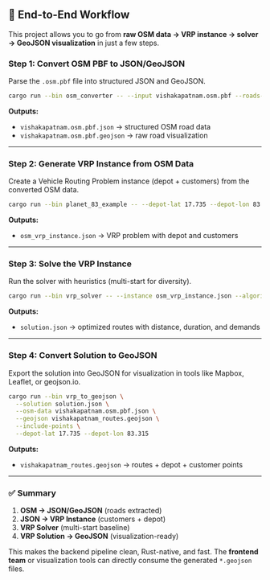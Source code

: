 ## 🚀 End-to-End Workflow

This project allows you to go from **raw OSM data → VRP instance → solver → GeoJSON visualization** in just a few steps.

### **Step 1: Convert OSM PBF to JSON/GeoJSON**
Parse the `.osm.pbf` file into structured JSON and GeoJSON.
```bash
cargo run --bin osm_converter -- --input vishakapatnam.osm.pbf --roads-only
```
**Outputs:**
- `vishakapatnam.osm.pbf.json` → structured OSM road data
- `vishakapatnam.osm.pbf.geojson` → raw road visualization

---

### **Step 2: Generate VRP Instance from OSM Data**
Create a Vehicle Routing Problem instance (depot + customers) from the converted OSM data.
```bash
cargo run --bin planet_83_example -- --depot-lat 17.735 --depot-lon 83.315 --customers 10
```
**Outputs:**
- `osm_vrp_instance.json` → VRP problem with depot and customers

---

### **Step 3: Solve the VRP Instance**
Run the solver with heuristics (multi-start for diversity).
```bash
cargo run --bin vrp_solver -- --instance osm_vrp_instance.json --algorithm multi-start
```
**Outputs:**
- `solution.json` → optimized routes with distance, duration, and demands

---

### **Step 4: Convert Solution to GeoJSON**
Export the solution into GeoJSON for visualization in tools like Mapbox, Leaflet, or geojson.io.
```bash
cargo run --bin vrp_to_geojson \
  --solution solution.json \
  --osm-data vishakapatnam.osm.pbf.json \
  --geojson vishakapatnam_routes.geojson \
  --include-points \
  --depot-lat 17.735 --depot-lon 83.315
```
**Outputs:**
- `vishakapatnam_routes.geojson` → routes + depot + customer points

---

### ✅ Summary
1. **OSM → JSON/GeoJSON** (roads extracted)
2. **JSON → VRP Instance** (customers + depot)
3. **VRP Solver** (multi-start baseline)
4. **VRP Solution → GeoJSON** (visualization-ready)

This makes the backend pipeline clean, Rust-native, and fast. The **frontend team** or visualization tools can directly consume the generated `*.geojson` files.

